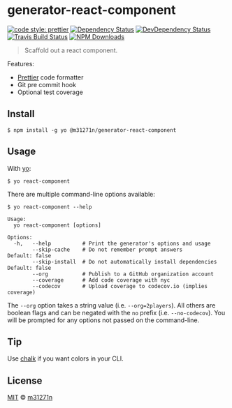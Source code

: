 # generator-react-component

[![code style: prettier](https://img.shields.io/badge/code_style-prettier-ff69b4.svg)](https://github.com/prettier/prettier)
[![Dependency Status](https://img.shields.io/david/m31271n/generator-react-component.svg)](#)
[![DevDependency Status](https://img.shields.io/david/m31271n/generator-react-component.svg)](#)
[![Travis Build Status](https://img.shields.io/travis/m31271n/generator-react-component/master.svg)](#)
[![NPM Downloads](https://img.shields.io/npm/dm/@m31271n/generator-react-component.svg)](#)

> Scaffold out a react component.

Features:

* [Prettier](https://prettier.io/) code formatter
* Git pre commit hook
* Optional test coverage

## Install

```
$ npm install -g yo @m31271n/generator-react-component
```

## Usage

With [yo](https://github.com/yeoman/yo):

```
$ yo react-component
```

There are multiple command-line options available:

```
$ yo react-component --help

Usage:
  yo react-component [options]

Options:
  -h,   --help          # Print the generator's options and usage
        --skip-cache    # Do not remember prompt answers                      Default: false
        --skip-install  # Do not automatically install dependencies           Default: false
        --org           # Publish to a GitHub organization account
        --coverage      # Add code coverage with nyc
        --codecov       # Upload coverage to codecov.io (implies coverage)
```

The `--org` option takes a string value (i.e. `--org=2players`). All others are boolean flags and can be negated with the `no` prefix (i.e. `--no-codecov`). You will be prompted for any options not passed on the command-line.

## Tip

Use [chalk](https://github.com/sindresorhus/chalk) if you want colors in your CLI.

## License

[MIT](https://stack.m31271n.com/licenses/MIT.txt) © [m31271n](http://stack.m31271n.com)
